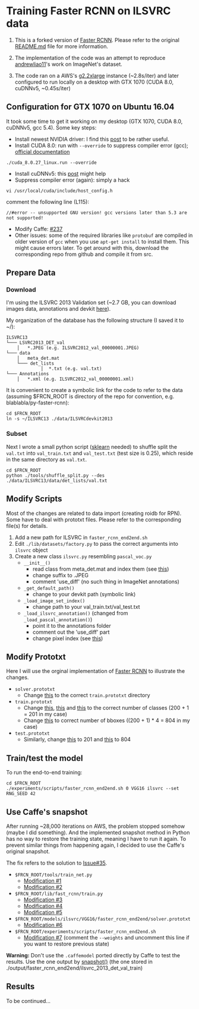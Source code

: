 # Training Faster RCNN on ILSVRC data

1. This is a forked version of [Faster RCNN](https://github.com/rbgirshick/py-faster-rcnn). Please refer to the original [README.md](https://github.com/rbgirshick/py-faster-rcnn/blob/master/README.md) file for more information.

2. The implementation of the code was an attempt to reproduce [andrewliao11](https://github.com/andrewliao11/py-faster-rcnn-imagenet)'s work on ImageNet's dataset.

3. The code ran on a AWS's [g2.2xlarge](https://aws.amazon.com/ec2/instance-types/) instance (~2.8s/iter) and later configured to run locally on a desktop with GTX 1070 (CUDA 8.0, cuDNNv5, ~0.45s/iter)

## Configuration for GTX 1070 on Ubuntu 16.04
It took some time to get it working on my desktop (GTX 1070, CUDA 8.0, cuDNNv5, gcc 5.4). Some key steps:

* Install newest NVIDIA driver: I find this [post](http://www.allaboutlinux.eu/remove-nouveau-and-install-nvidia-driver-in-ubuntu-15-04/) to be rather useful. 
* Install CUDA 8.0: run with ```--override``` to suppress compiler error (gcc); [official documentation](http://docs.nvidia.com/cuda/cuda-getting-started-guide-for-linux/#axzz4ITZNE9gb)

```
./cuda_8.0.27_linux.run --override
```
* Install cuDNNv5: this [post](http://askubuntu.com/questions/767269/how-can-i-install-cudnn-on-ubuntu-16-04) might help
* Suppress compiler error (again): simply a hack
```
vi /usr/local/cuda/include/host_config.h
```
comment the following line (L115):
```
//#error -- unsupported GNU version! gcc versions later than 5.3 are not supported!
```
* Modify Caffe: [#237](https://github.com/rbgirshick/py-faster-rcnn/issues/237)
* Other issues: some of the required libraries like ```protobuf``` are compiled in older version of ```gcc``` when you use ```apt-get install``` to install them. This might cause errors later. To get around with this, download the corresponding repo from github and compile it from src.

## Prepare Data
### Download
I'm using the ILSVRC 2013 Validation set (~2.7 GB, you can download images data, annotations and devkit [here](http://image-net.org/challenges/LSVRC/2014/download-images-5jj5.php)).

My organization of the database has the following structure (I saved it to ~/):
```
ILSVRC13 
└─── LSVRC2013_DET_val
    │   *.JPEG (e.g. ILSVRC2012_val_00000001.JPEG)
└─── data
    │   meta_det.mat
    └─── det_lists
             │  *.txt (e.g. val.txt)
└─── Annotations
    │   *.xml (e.g. ILSVRC2012_val_00000001.xml)
```

It is convenient to create a symbolic link for the code to refer to the data (assuming $FRCN_ROOT is directory of the repo for convention, e.g. blablabla/py-faster-rcnn):

```
cd $FRCN_ROOT
ln -s ~/ILSVRC13 ./data/ILSVRCdevkit2013
```
### Subset
Next I wrote a small python script ([sklearn](http://scikit-learn.org/stable/) needed) to shuffle split the ```val.txt``` into ```val_train.txt``` and ```val_test.txt``` (test size is 0.25), which reside in the same directory as ```val.txt```.

```
cd $FRCN_ROOT
python ./tools/shuffle_split.py --des ./data/ILSVRC13/data/det_lists/val.txt
```
## Modify Scripts
Most of the changes are related to data import (creating roidb for RPN). Some have to deal with prototxt files.
Please refer to the corresponding file(s) for details.

1. Add a new path for ILSVRC in ```faster_rcnn_end2end.sh```
2. Edit ```./lib/datasets/factory.py``` to pass the correct arguments into ```ilsvrc``` object
3. Create a new class ```ilsvrc.py``` resembling ```pascal_voc.py```
    * ```__init__()```
        * read class from meta_det.mat and index them (see [this](https://github.com/andrewliao11/py-faster-rcnn-imagenet/blob/master/README.md))
        * change suffix to .JPEG
        * comment 'use_diff' (no such thing in ImageNet annotations)
    * ```_get_default_path()```
        * change to your devkit path (symbolic link)
    * ```_load_image_set_index()```
        * change path to your val_train.txt/val_test.txt
    * ```_load_ilsvrc_annotation()``` (changed from ```_load_pascal_annotation()```)
        * point it to the annotations folder
        * comment out the 'use_diff' part
        * change pixel index (see [this](https://github.com/andrewliao11/py-faster-rcnn-imagenet/blob/master/README.md))

## Modify Prototxt
Here I will use the orginal implementation of [Faster RCNN](https://github.com/rbgirshick/py-faster-rcnn) to illustrate the changes.

* ```solver.prototxt```
    * Change [this](https://github.com/rbgirshick/py-faster-rcnn) to the correct ```train.prototxt``` directory
* ```train.prototxt```
    * Change [this](https://github.com/rbgirshick/py-faster-rcnn/blob/master/models/pascal_voc/VGG16/faster_rcnn_end2end/train.prototxt#L11), [this](https://github.com/rbgirshick/py-faster-rcnn/blob/master/models/pascal_voc/VGG16/faster_rcnn_end2end/train.prototxt#L530) and [this](https://github.com/rbgirshick/py-faster-rcnn/blob/master/models/pascal_voc/VGG16/faster_rcnn_end2end/train.prototxt#L620) to the correct number of classes (200 + 1 = 201 in my case)
    * Change [this](https://github.com/rbgirshick/py-faster-rcnn/blob/master/models/pascal_voc/VGG16/faster_rcnn_end2end/train.prototxt#L643) to correct number of bboxes ((200 + 1) * 4 = 804 in my case)
* ```test.prototxt```
    * Similarly, change [this](https://github.com/rbgirshick/py-faster-rcnn/blob/master/models/pascal_voc/VGG16/faster_rcnn_end2end/test.prototxt#L567) to 201 and [this](https://github.com/rbgirshick/py-faster-rcnn/blob/master/models/pascal_voc/VGG16/faster_rcnn_end2end/test.prototxt#L592) to 804

## Train/test the model
To run the end-to-end training:

```
cd $FRCN_ROOT
./experiments/scripts/faster_rcnn_end2end.sh 0 VGG16 ilsvrc --set RNG_SEED 42
```

## Use Caffe's snapshot
After running ~28,000 iterations on AWS, the problem stopped somehow (maybe I did something). And the implemented snapshot method in Python has no way to restore the training state, meaning I have to run it again. To prevent similar things from happening again, I decided to use the Caffe's original snapshot.

The fix refers to the solution to [Issue#35](http://stackoverflow.com/questions/8773299/how-to-cut-an-entire-line-in-vim-and-paste-it). 

* ```$FRCN_ROOT/tools/train_net.py```
    * [Modification #1](https://github.com/Jaspereclipse/py-faster-rcnn/blob/master/tools/train_net.py#L40-L42)
    * [Modification #2](https://github.com/Jaspereclipse/py-faster-rcnn/blob/master/tools/train_net.py#L113-L116)
*  ```$FRCN_ROOT/lib/fast_rcnn/train.py```
    * [Modification #3](https://github.com/Jaspereclipse/py-faster-rcnn/blob/master/lib/fast_rcnn/train.py#L26-L27)
    * [Modification #4](https://github.com/Jaspereclipse/py-faster-rcnn/blob/master/lib/fast_rcnn/train.py#L44-L51)
    * [Modification #5](https://github.com/Jaspereclipse/py-faster-rcnn/blob/master/lib/fast_rcnn/train.py#L155-L161)
*  ```$FRCN_ROOT/models/ilsvrc/VGG16/faster_rcnn_end2end/solver.prototxt```
    * [Modification #6](https://github.com/Jaspereclipse/py-faster-rcnn/blob/master/models/ilsvrc/VGG16/faster_rcnn_end2end/solver.prototxt#L13)
*  ```$FRCN_ROOT/experiments/scripts/faster_rcnn_end2end.sh```
    * [Modification #7](https://github.com/Jaspereclipse/py-faster-rcnn/blob/master/experiments/scripts/faster_rcnn_end2end.sh#L64) (comment the ```--weights``` and uncomment this line if you want to restore previous state)

**Warning:** Don't use the ```.caffemodel``` ported directly by Caffe to test the results. Use the one output by [snapshot()](https://github.com/rbgirshick/py-faster-rcnn/blob/master/lib/fast_rcnn/train.py#L55) (the one stored in ./output/faster_rcnn_end2end/ilsvrc_2013_det_val_train)

## Results
To be continued...
